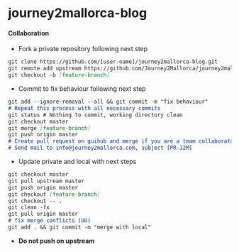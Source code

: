 # journey2mallorca-blog

#### Collaboration
- Fork a private repository following next step
```markdown
git clone https://github.com/[user-name]/journey2mallorca-blog.git
git remote add upstream https://github.com/Journey2Mallorca/journey2mallorca-blog.git
git checkout -b [feature-branch]
```

- Commit to fix behaviour following next step
```markdown
git add --ignore-removal --all && git commit -m "fix behaviour"
# Repeat this process with all necessary commits
git status # Nothing to commit, working directory clean
git checkout master
git merge [feature-branch]
git push origin master
# Create pull request on guihub and merge if you are a team collaborator
# Send mail to info@journey2mallorca.com, subject [PR-J2M]
```

- Update private and local with next steps
```markdown
git checkout master
git pull upstream master
git push origin master
git checkout [feature-branch]
git checkout -- .
git clean -fx
git pull origin master
# fix merge conflicts (UU)
git add . && git commit -m "merge with local"
```

- **Do not push on upstream**